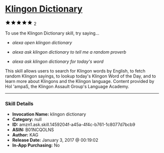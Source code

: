 # [Klingon Dictionary](http://alexa.amazon.com/#skills/amzn1.ask.skill.1459204f-a45a-4f4c-b761-1c8077d7bcb9)
![5 stars](../../images/ic_star_black_18dp_1x.png)![5 stars](../../images/ic_star_black_18dp_1x.png)![5 stars](../../images/ic_star_black_18dp_1x.png)![5 stars](../../images/ic_star_black_18dp_1x.png)![5 stars](../../images/ic_star_black_18dp_1x.png) 2

To use the Klingon Dictionary skill, try saying...

* *alexa open klingon dictionary*

* *alexa ask klingon dictionary to tell me a random proverb*

* *alexa ask klingon dictionary for today's word*

This skill allows users to search for Klingon words by English, to fetch random Klingon sayings, to lookup today's Klingon Word of the Day, and to learn more about Klingons and the Klingon language. Content provided by Hol 'ampaS, the Klingon Assault Group's Language Academy.

***

### Skill Details

* **Invocation Name:** klingon dictionary
* **Category:** null
* **ID:** amzn1.ask.skill.1459204f-a45a-4f4c-b761-1c8077d7bcb9
* **ASIN:** B01NCQOLNS
* **Author:** KAG
* **Release Date:** January 3, 2017 @ 00:19:02
* **In-App Purchasing:** No
